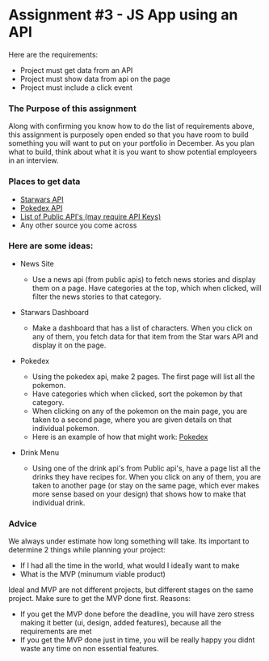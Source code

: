 # Assignment #3 - JS App using an API

Here are the requirements:
- Project must get data from an API
- Project must show data from api on the page
- Project must include a click event

### The Purpose of this assignment
Along with confirming you know how to do the list of requirements above,
this assignment is purposely open ended so that you have room to build
something you will want to put on your portfolio in December. As
you plan what to build, think about what it is you want to show potential
employeers in an interview.

### Places to get data
- [Starwars API](https://swapi.co/)
- [Pokedex API](https://pokeapi.co/)
- [List of Public API's (may require API Keys)](https://public-apis.xyz/)
- Any other source you come across

### Here are some ideas:
- News Site
    - Use a news api (from public apis) to fetch news stories and display
      them on a page. Have categories at the top, which when clicked, will
      filter the news stories to that category.

- Starwars Dashboard
    - Make a dashboard that has a list of characters. When you click 
      on any of them, you fetch data for that item from the Star wars API
      and display it on the page.

- Pokedex
    - Using the pokedex api, make 2 pages. The first page will list all the
      pokemon. 
    - Have categories which when clicked, sort the pokemon by that category.
    - When clicking on any of the pokemon on the main page, you are taken to a second page, where you are given details on that individual pokemon. 
    - Here is an example of how that might work: [Pokedex](https://www.pokemon.com/us/pokedex/)

- Drink Menu
    - Using one of the drink api's from Public api's, have a page list all the
      drinks they have recipes for. When you click on any of them, you are taken to another page (or stay on the same page, which ever makes more
      sense based on your design) that shows how to make that individual drink.

### Advice
We always under estimate how long something will take. Its important to determine 2 things while planning your project:
- If I had all the time in the world, what would I ideally want to make
- What is the MVP (minumum viable product)

Ideal and MVP are not different projects, but different stages on the same project. Make sure to get the MVP done first. Reasons:
- If you get the MVP done before the deadline, you will have zero stress making it better (ui, design, added features), because all the requirements are met
- If you get the MVP done just in time, you will be really happy you didnt waste any time on non essential features.





